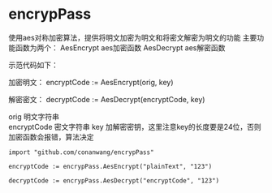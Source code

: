 # encrypPass


使用aes对称加密算法，提供将明文加密为明文和将密文解密为明文的功能 主要功能函数为两个： AesEncrypt aes加密函数 AesDecrypt aes解密函数

示范代码如下：

加密明文： encryptCode := AesEncrypt(orig, key)

解密密文： decryptCode := AesDecrypt(encryptCode, key)

orig 明文字符串  
encryptCode 密文字符串
key 加解密密钥，这里注意key的长度要是24位，否则加密函数会报错，算法决定
```
import "github.com/conanwang/encrypPass"

encryptCode := encrypPass.AesEncrypt("plainText", "123")  

decryptCode := encrypPass.AesDecrypt("encryptCode", "123")
```
